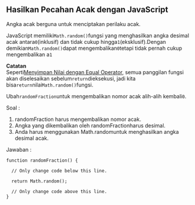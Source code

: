 ## Hasilkan Pecahan Acak dengan JavaScript

Angka acak berguna untuk menciptakan perilaku acak.

JavaScript memiliki`Math.random()`fungsi yang menghasilkan angka desimal acak antara`0`\(inklusif\) dan tidak cukup hingga`1`\(eksklusif\).Dengan demikian`Math.random()`dapat mengembalikan`0`tetapi tidak pernah cukup mengembalikan a`1`

**Catatan**  
Seperti[Menyimpan Nilai dengan Equal Operator](https://learn.freecodecamp.org/storing-values-with-the-assignment-operator), semua panggilan fungsi akan diselesaikan sebelum`return`dieksekusi, jadi kita bisa`return`nilai`Math.random()`fungsi.



Ubah`randomFraction`untuk mengembalikan nomor acak alih-alih kembali`0`.



Soal :

1. randomFraction harus mengembalikan nomor acak.
2. Angka yang dikembalikan oleh randomFractionharus desimal.
3. Anda harus menggunakan Math.randomuntuk menghasilkan angka desimal acak.

Jawaban :

```
function randomFraction() {

  // Only change code below this line.

  return Math.random();

  // Only change code above this line.
}
```



